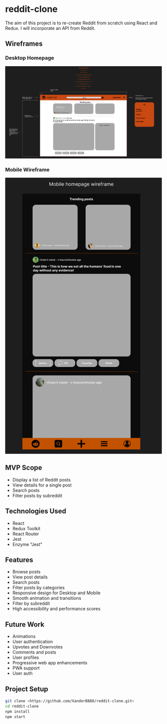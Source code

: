 # reddit-clone
The aim of this project is to re-create Reddit from scratch using React and Redux. I will incorporate an API from Reddit.

## Wireframes

### Desktop Homepage
![Reddit Desktop Wireframe](./docs/wireframes/Reddit%20Desktop%20Wireframe.png)

### Mobile Wireframe
![Reddit Mobile wireframe](./docs/wireframes/Reddit%20%20Mobile%20Wireframe.png)

## MVP Scope

- Display a list of Reddit posts
- View details for a single post
- Search posts
- Filter posts by subreddit

## Technologies Used
- React
- Redux Toolkit
- React Router
- Jest
- Enzyme "Jest"

## Features
- Browse posts
- View post details
- Search posts
- Filter posts by categories
- Responsive design for Desktop and Mobile
- Smooth animation and transitions
- Filter by subreddit
- High accessibility and performance scores

## Future Work
- Animations
- User authentication
- Upvotes and Downvotes
- Comments and posts
- User profiles
- Progressive web app enhancements
- PWA support
- User auth

## Project Setup

```bash
git clone <https://github.com/XanderB888/reddit-clone.git>
cd reddit-clone
npm install
npm start
